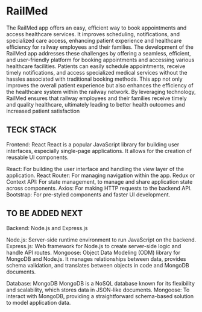 # RailMed
The RailMed app offers an easy, efficient way to book appointments and access healthcare services. It improves scheduling, notifications, and specialized care access, enhancing patient experience and healthcare efficiency for railway employees and their families.
The development of the RailMed app addresses these challenges by offering a seamless, efficient, and user-friendly platform for booking appointments and accessing various healthcare facilities. Patients can easily schedule appointments, receive timely notifications, and access specialized medical services without the hassles associated with traditional booking methods. This app not only improves the overall patient experience but also enhances the efficiency of the healthcare system within the railway network. By leveraging technology, RailMed ensures that railway employees and their families receive timely and quality healthcare, ultimately leading to better health outcomes and increased patient satisfaction

## TECK STACK
Frontend: React
React is a popular JavaScript library for building user interfaces, especially single-page applications. It allows for the creation of reusable UI components.

React: For building the user interface and handling the view layer of the application.
React Router: For managing navigation within the app.
Redux or Context API: For state management, to manage and share application state across components.
Axios: For making HTTP requests to the backend API.
Bootstrap: For pre-styled components and faster UI development.

## TO BE ADDED NEXT
Backend: Node.js and Express.js

Node.js: Server-side runtime environment to run JavaScript on the backend.
Express.js: Web framework for Node.js to create server-side logic and handle API routes.
Mongoose: Object Data Modeling (ODM) library for MongoDB and Node.js. It manages relationships between data, provides schema validation, and translates between objects in code and MongoDB documents.

Database: MongoDB
MongoDB is a NoSQL database known for its flexibility and scalability, which stores data in JSON-like documents.
Mongoose: To interact with MongoDB, providing a straightforward schema-based solution to model application data.
